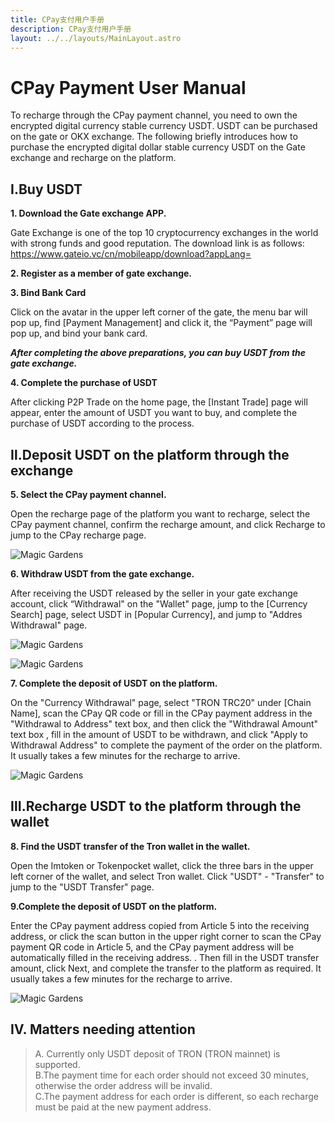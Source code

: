 ```yaml
---
title: CPay支付用户手册
description: CPay支付用户手册
layout: ../../layouts/MainLayout.astro
---
```


# CPay Payment User Manual   
To recharge through the CPay payment channel, you need to own the encrypted digital currency stable currency USDT. USDT can be purchased on the gate or OKX exchange. The following briefly introduces how to purchase the encrypted digital dollar stable currency USDT on the Gate exchange and recharge on the platform.
     
## **Ⅰ.Buy USDT**   
**1. Download the Gate exchange APP.**    

Gate Exchange is one of the top 10 cryptocurrency exchanges in the world with strong funds and good reputation. The download link is as follows: https://www.gateio.vc/cn/mobileapp/download?appLang= 

**2. Register as a member of gate exchange.**  

**3. Bind Bank Card**     

Click on the avatar in the upper left corner of the gate, the menu bar will pop up, find [Payment Management] and click it, the “Payment” page will pop up, and bind your bank card.     
     

**_After completing the above preparations, you can buy USDT from the gate exchange._**   
     
**4. Complete the purchase of USDT**    

After clicking P2P Trade on the home page, the [Instant Trade] page will appear, enter the amount of USDT you want to buy, and complete the purchase of USDT according to the process.   
    
## **Ⅱ.Deposit USDT on the platform through the exchange** ##     

**5. Select the CPay payment channel.**    

Open the recharge page of the platform you want to recharge, select the CPay payment channel, confirm the recharge amount, and click Recharge to jump to the CPay recharge page.   

![](/1cpayQrcode.jpg "Magic Gardens")   

**6. Withdraw USDT from the gate exchange.**      

After receiving the USDT released by the seller in your gate exchange account, click “Withdrawal" on the "Wallet" page, jump to the [Currency Search] page, select USDT in [Popular Currency], and jump to "Addres Withdrawal" page.  

![](/2withdraw.jpg "Magic Gardens")   
    
![](/3selectUSDT.jpg "Magic Gardens")    

**7. Complete the deposit of USDT on the platform.**    

On the "Currency Withdrawal" page, select "TRON TRC20" under [Chain Name], scan the CPay QR code or fill in the CPay payment address in the "Withdrawal to Address" text box, and then click the "Withdrawal Amount" text box , fill in the amount of USDT to be withdrawn, and click "Apply to Withdrawal Address" to complete the payment of the order on the platform. It usually takes a few minutes for the recharge to arrive.   
    
![](/4applywithdraw.jpg "Magic Gardens") 

    
## **Ⅲ.Recharge USDT to the platform through the wallet** ##   

**8. Find the USDT transfer of the Tron wallet in the wallet.**     

Open the Imtoken or Tokenpocket wallet, click the three bars in the upper left corner of the wallet, and select Tron wallet. Click "USDT" - "Transfer" to jump to the "USDT Transfer" page.
    
**9.Complete the deposit of USDT on the platform.**    

Enter the CPay payment address copied from Article 5 into the receiving address, or click the scan button in the upper right corner to scan the CPay payment QR code in Article 5, and the CPay payment address will be automatically filled in the receiving address. . Then fill in the USDT transfer amount, click Next, and complete the transfer to the platform as required. It usually takes a few minutes for the recharge to arrive.

![](/5walletrecharge.jpg "Magic Gardens")     

## **Ⅳ. Matters needing attention** ##       

>A. Currently only USDT deposit of TRON (TRON mainnet) is supported.     
>B.The payment time for each order should not exceed 30 minutes, otherwise the order address will be invalid.  
>C.The payment address for each order is different, so each recharge must be paid at the new payment address.